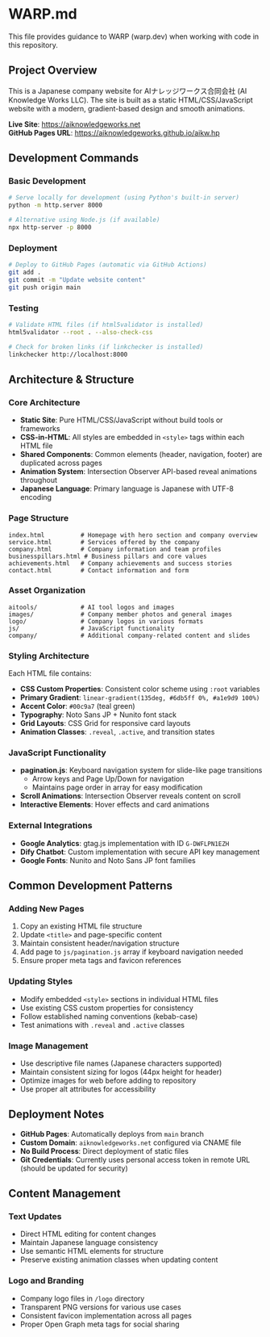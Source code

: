 # WARP.md

This file provides guidance to WARP (warp.dev) when working with code in this repository.

## Project Overview

This is a Japanese company website for AIナレッジワークス合同会社 (AI Knowledge Works LLC). The site is built as a static HTML/CSS/JavaScript website with a modern, gradient-based design and smooth animations.

**Live Site**: https://aiknowledgeworks.net  
**GitHub Pages URL**: https://aiknowledgeworks.github.io/aikw.hp

## Development Commands

### Basic Development
```bash
# Serve locally for development (using Python's built-in server)
python -m http.server 8000

# Alternative using Node.js (if available)
npx http-server -p 8000
```

### Deployment
```bash
# Deploy to GitHub Pages (automatic via GitHub Actions)
git add .
git commit -m "Update website content"
git push origin main
```

### Testing
```bash
# Validate HTML files (if html5validator is installed)
html5validator --root . --also-check-css

# Check for broken links (if linkchecker is installed)  
linkchecker http://localhost:8000
```

## Architecture & Structure

### Core Architecture
- **Static Site**: Pure HTML/CSS/JavaScript without build tools or frameworks
- **CSS-in-HTML**: All styles are embedded in `<style>` tags within each HTML file
- **Shared Components**: Common elements (header, navigation, footer) are duplicated across pages
- **Animation System**: Intersection Observer API-based reveal animations throughout
- **Japanese Language**: Primary language is Japanese with UTF-8 encoding

### Page Structure
```
index.html          # Homepage with hero section and company overview
service.html        # Services offered by the company
company.html        # Company information and team profiles  
businesspillars.html # Business pillars and core values
achievements.html   # Company achievements and success stories
contact.html        # Contact information and form
```

### Asset Organization
```
aitools/            # AI tool logos and images
images/             # Company member photos and general images
logo/               # Company logos in various formats
js/                 # JavaScript functionality
company/            # Additional company-related content and slides
```

### Styling Architecture
Each HTML file contains:
- **CSS Custom Properties**: Consistent color scheme using `:root` variables
- **Primary Gradient**: `linear-gradient(135deg, #6db5ff 0%, #a1e9d9 100%)`
- **Accent Color**: `#00c9a7` (teal green)
- **Typography**: Noto Sans JP + Nunito font stack
- **Grid Layouts**: CSS Grid for responsive card layouts
- **Animation Classes**: `.reveal`, `.active`, and transition states

### JavaScript Functionality
- **pagination.js**: Keyboard navigation system for slide-like page transitions
  - Arrow keys and Page Up/Down for navigation
  - Maintains page order in array for easy modification
- **Scroll Animations**: Intersection Observer reveals content on scroll
- **Interactive Elements**: Hover effects and card animations

### External Integrations
- **Google Analytics**: gtag.js implementation with ID `G-DWFLPN1EZH`
- **Dify Chatbot**: Custom implementation with secure API key management
- **Google Fonts**: Nunito and Noto Sans JP font families

## Common Development Patterns

### Adding New Pages
1. Copy an existing HTML file structure
2. Update `<title>` and page-specific content
3. Maintain consistent header/navigation structure
4. Add page to `js/pagination.js` array if keyboard navigation needed
5. Ensure proper meta tags and favicon references

### Updating Styles
- Modify embedded `<style>` sections in individual HTML files
- Use existing CSS custom properties for consistency
- Follow established naming conventions (kebab-case)
- Test animations with `.reveal` and `.active` classes

### Image Management
- Use descriptive file names (Japanese characters supported)
- Maintain consistent sizing for logos (44px height for header)
- Optimize images for web before adding to repository
- Use proper alt attributes for accessibility

## Deployment Notes

- **GitHub Pages**: Automatically deploys from `main` branch
- **Custom Domain**: `aiknowledgeworks.net` configured via CNAME file
- **No Build Process**: Direct deployment of static files
- **Git Credentials**: Currently uses personal access token in remote URL (should be updated for security)

## Content Management

### Text Updates
- Direct HTML editing for content changes
- Maintain Japanese language consistency
- Use semantic HTML elements for structure
- Preserve existing animation classes when updating content

### Logo and Branding
- Company logo files in `/logo` directory
- Transparent PNG versions for various use cases
- Consistent favicon implementation across all pages
- Proper Open Graph meta tags for social sharing
